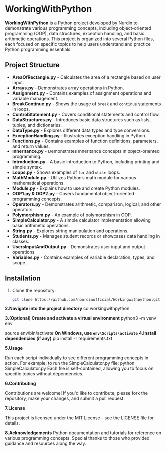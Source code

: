 # WorkingWithPython

**WorkingWithPython** 
is a Python project developed by Nurdin to demonstrate various programming concepts, including object-oriented programming (OOP), data structures, 
exception handling, and basic arithmetic operations. This project is organized into several Python files, each focused on specific topics to help users 
understand and practice Python programming essentials.

## Project Structure

- **AreaOfRectangle.py** - Calculates the area of a rectangle based on user input.
- **Arrays.py** - Demonstrates array operations in Python.
- **Assignment.py** - Contains examples of assignment operations and variable management.
- **BreakContinue.py** - Shows the usage of `break` and `continue` statements in loops.
- **ControlStatement.py** - Covers conditional statements and control flow.
- **DataStructures.py** - Introduces basic data structures such as lists, tuples, and dictionaries.
- **DataType.py** - Explores different data types and type conversions.
- **ExceptionHandling.py** - Illustrates exception handling in Python.
- **Functions.py** - Contains examples of function definitions, parameters, and return values.
- **Inheritance.py** - Demonstrates inheritance concepts in object-oriented programming.
- **Introduction.py** - A basic introduction to Python, including printing and simple syntax.
- **Loops.py** - Shows examples of `for` and `while` loops.
- **MathModule.py** - Utilizes Python’s math module for various mathematical operations.
- **Module.py** - Explains how to use and create Python modules.
- **OOP1.py & OOP2.py** - Covers fundamental object-oriented programming concepts.
- **Operators.py** - Demonstrates arithmetic, comparison, logical, and other operators.
- **Polymorphism.py** - An example of polymorphism in OOP.
- **SimpleCalculator.py** - A simple calculator implementation allowing basic arithmetic operations.
- **String.py** - Explores string manipulation and operations.
- **Students.py** - Manages student records or showcases data handling in classes.
- **UsersInputAndOutput.py** - Demonstrates user input and output operations.
- **Variables.py** - Contains examples of variable declaration, types, and scope.

## Installation

1. Clone the repository:
   ```bash
   git clone https://github.com/noordinofficial/Workingwithpython.git

**2.Navigate into the project directory**
    cd workingwithpython

**3.(Optional) Create and activate a virtual environment**
   python3 -m venv env

source env/bin/activate **On Windows, use `env\Scripts\activate`**
**4.Install dependencies (if any)**
   pip install -r requirements.txt

**5.Usage**

Run each script individually to see different programming concepts in action. For example, to run the SimpleCalculator.py file:
python SimpleCalculator.py
Each file is self-contained, allowing you to focus on specific topics without dependencies.

**6.Contributing**

Contributions are welcome! If you'd like to contribute, please fork the repository, make your changes, and submit a pull request.

**7.License**

This project is licensed under the MIT License - see the LICENSE file for details.

**8.Acknowledgements**
Python documentation and tutorials for reference on various programming concepts.
Special thanks to those who provided guidance and resources along the way.
